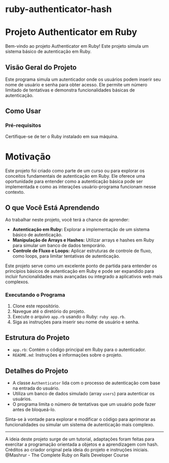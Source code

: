 # ruby-authenticator-hash
# Projeto Authenticator em Ruby

Bem-vindo ao projeto Authenticator em Ruby! Este projeto simula um sistema básico de autenticação em Ruby.

## Visão Geral do Projeto

Este programa simula um autenticador onde os usuários podem inserir seu nome de usuário e senha para obter acesso. Ele permite um número limitado de tentativas e demonstra funcionalidades básicas de autenticação.

## Como Usar

### Pré-requisitos

Certifique-se de ter o Ruby instalado em sua máquina.

# Motivação

Este projeto foi criado como parte de um curso ou para explorar os conceitos fundamentais de autenticação em Ruby. Ele oferece uma oportunidade para entender como a autenticação básica pode ser implementada e como as interações usuário-programa funcionam nesse contexto.

## O que Você Está Aprendendo

Ao trabalhar neste projeto, você terá a chance de aprender:

- **Autenticação em Ruby:** Explorar a implementação de um sistema básico de autenticação.
- **Manipulação de Arrays e Hashes:** Utilizar arrays e hashes em Ruby para simular um banco de dados temporário.
- **Controle de Fluxo e Loops:** Aplicar estruturas de controle de fluxo, como loops, para limitar tentativas de autenticação.

Este projeto serve como um excelente ponto de partida para entender os princípios básicos de autenticação em Ruby e pode ser expandido para incluir funcionalidades mais avançadas ou integrado a aplicativos web mais complexos.

### Executando o Programa

1. Clone este repositório.
2. Navegue até o diretório do projeto.
3. Execute o arquivo `app.rb` usando o Ruby: `ruby app.rb`.
4. Siga as instruções para inserir seu nome de usuário e senha.

## Estrutura do Projeto

- `app.rb`: Contém o código principal em Ruby para o autenticador.
- `README.md`: Instruções e informações sobre o projeto.

## Detalhes do Projeto

- A classe `Authenticator` lida com o processo de autenticação com base na entrada do usuário.
- Utiliza um banco de dados simulado (array `users`) para autenticar os usuários.
- O programa limita o número de tentativas que um usuário pode fazer antes de bloqueá-lo.

Sinta-se à vontade para explorar e modificar o código para aprimorar as funcionalidades ou simular um sistema de autenticação mais complexo.

---

A ideia deste projeto surge de um tutorial, adaptações foram feitas para exercitar a programação orientada a objetos e a aprendizagem com hash. Créditos ao criador original pela ideia do projeto e instruções iniciais.
@Mashrur - The Complete Ruby on Rails Developer Course
